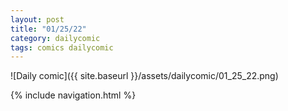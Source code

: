 ```yaml
---
layout: post
title: "01/25/22"
category: dailycomic
tags: comics dailycomic
---
```

![Daily comic]({{ site.baseurl }}/assets/dailycomic/01_25_22.png)


{% include navigation.html %}
